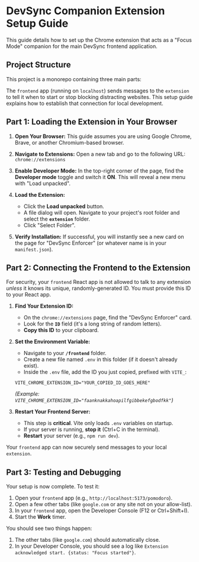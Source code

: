 # DevSync Companion Extension Setup Guide

This guide details how to set up the Chrome extension that acts as a "Focus Mode" companion for the main DevSync frontend application.

## Project Structure

This project is a monorepo containing three main parts:

The `frontend` app (running on `localhost`) sends messages to the `extension` to tell it when to start or stop blocking distracting websites. This setup guide explains how to establish that connection for local development.

## Part 1: Loading the Extension in Your Browser

1.  **Open Your Browser:** This guide assumes you are using Google Chrome, Brave, or another Chromium-based browser.

2.  **Navigate to Extensions:** Open a new tab and go to the following URL:
    `chrome://extensions`

3.  **Enable Developer Mode:** In the top-right corner of the page, find the **Developer mode** toggle and switch it **ON**. This will reveal a new menu with "Load unpacked".

4.  **Load the Extension:**
    * Click the **Load unpacked** button.
    * A file dialog will open. Navigate to your project's root folder and select the **`extension`** folder.
    * Click "Select Folder".

5.  **Verify Installation:** If successful, you will instantly see a new card on the page for "DevSync Enforcer" (or whatever name is in your `manifest.json`).

## Part 2: Connecting the Frontend to the Extension

For security, your `frontend` React app is not allowed to talk to any extension *unless* it knows its unique, randomly-generated ID. You must provide this ID to your React app.

1.  **Find Your Extension ID:**
    * On the `chrome://extensions` page, find the "DevSync Enforcer" card.
    * Look for the **`ID`** field (it's a long string of random letters).
    * **Copy this ID** to your clipboard.

2.  **Set the Environment Variable:**
    * Navigate to your **`/frontend`** folder.
    * Create a new file named `.env` in this folder (if it doesn't already exist).
    * Inside the `.env` file, add the ID you just copied, prefixed with `VITE_`:
    
    ```.env
    VITE_CHROME_EXTENSION_ID="YOUR_COPIED_ID_GOES_HERE"
    ```
    *(Example: `VITE_CHROME_EXTENSION_ID="faanknakkahoapilfgibbekefgbodfkk"`)*

3.  **Restart Your Frontend Server:**
    * This step is **critical**. Vite only loads `.env` variables on startup.
    * If your server is running, **stop it** (Ctrl+C in the terminal).
    * **Restart** your server (e.g., `npm run dev`).

Your `frontend` app can now securely send messages to your local `extension`.

## Part 3: Testing and Debugging

Your setup is now complete. To test it:

1.  Open your `frontend` app (e.g., `http://localhost:5173/pomodoro`).
2.  Open a few other tabs (like `google.com` or any site not on your allow-list).
3.  In your `frontend` app, open the Developer Console (F12 or Ctrl+Shift+I).
4.  Start the **Work** timer.

You should see two things happen:
1.  The other tabs (like `google.com`) should automatically close.
2.  In your Developer Console, you should see a log like `Extension acknowledged start. {status: "Focus started"}`.
